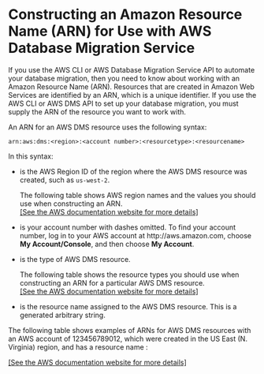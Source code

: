 # Constructing an Amazon Resource Name \(ARN\) for Use with AWS Database Migration Service<a name="CHAP_Introduction.ARN"></a>

If you use the AWS CLI or AWS Database Migration Service API to automate your database migration, then you need to know about working with an Amazon Resource Name \(ARN\)\. Resources that are created in Amazon Web Services are identified by an ARN, which is a unique identifier\. If you use the AWS CLI or AWS DMS API to set up your database migration, you must supply the ARN of the resource you want to work with\. 

An ARN for an AWS DMS resource uses the following syntax:

`arn:aws:dms:<region>:<account number>:<resourcetype>:<resourcename>`

In this syntax:

+ *<region>* is the AWS Region ID of the region where the AWS DMS resource was created, such as `us-west-2`\.

  The following table shows AWS region names and the values you should use when constructing an ARN\.    
[\[See the AWS documentation website for more details\]](http://docs.aws.amazon.com/dms/latest/userguide/CHAP_Introduction.ARN.html)

+ **<account number>** is your account number with dashes omitted\. To find your account number, log in to your AWS account at http://aws\.amazon\.com, choose **My Account/Console**, and then choose **My Account**\.

+ **<resourcetype>** is the type of AWS DMS resource\.

  The following table shows the resource types you should use when constructing an ARN for a particular AWS DMS resource\.     
[\[See the AWS documentation website for more details\]](http://docs.aws.amazon.com/dms/latest/userguide/CHAP_Introduction.ARN.html)

+ *<resourcename>* is the resource name assigned to the AWS DMS resource\. This is a generated arbitrary string\.

The following table shows examples of ARNs for AWS DMS resources with an AWS account of 123456789012, which were created in the US East \(N\. Virginia\) region, and has a resource name : 

[\[See the AWS documentation website for more details\]](http://docs.aws.amazon.com/dms/latest/userguide/CHAP_Introduction.ARN.html)